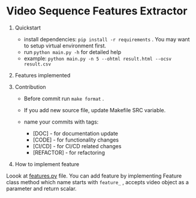 Video Sequence Features Extractor
=================================

1. Quickstart

   - install dependencies: `pip install -r requirements` . You may want to setup virtual environment first.
   - run `python main.py -h` for detailed help
   - example: `python main.py -n 5 --ohtml result.html --ocsv result.csv`

2. Features implemented

3. Contribution

   - Before commit run `make format` .
   - If you add new source file, update Makefile SRC variable.
   - name your commits with tags:

     - [DOC] - for documentation update
     - [CODE] - for functionality changes
     - [CI/CD] - for CI/CD related changes
     - [REFACTOR] - for refactoring

4. How to implement feature

Loook at [features.py](features.py) file. You can add feature by implementing Feature class method which name starts with `feature_` , accepts video object as a parameter and return scalar.
